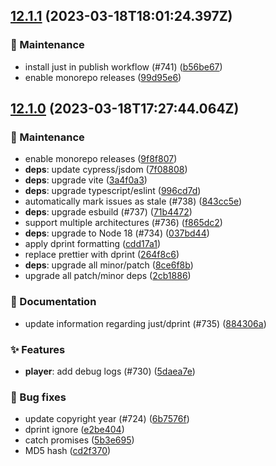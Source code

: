 ## [12.1.1](https://github.com/axteams-software/zeno-web/compare/v12.1.0...v12.1.1) (2023-03-18T18:01:24.397Z)

### 🚧 Maintenance

  - install just in publish workflow (#741) ([b56be67](https://github.com/axteams-software/zeno-web/commit/b56be67af064a5fc5cb34f01dba58cfbdcb21a4e))
  - enable monorepo releases ([99d95e6](https://github.com/axteams-software/zeno-web/commit/99d95e6da9fc244fc2861d69599cda8bd37b19ae))

## [12.1.0](https://github.com/axteams-software/zeno-web/compare/v12.0.0...v12.1.0) (2023-03-18T17:27:44.064Z)

### 🚧 Maintenance

  - enable monorepo releases ([9f8f807](https://github.com/axteams-software/zeno-web/commit/9f8f8070c1d812df5c17b11148b67bb6b8fdd068))
  - **deps**: update cypress/jsdom ([7f08808](https://github.com/axteams-software/zeno-web/commit/7f08808681dfe7cd2d163b8a7a404713d712a18b))
  - **deps**: upgrade vite ([3a4f0a3](https://github.com/axteams-software/zeno-web/commit/3a4f0a353617cf42877f11581df9437ed4a370bf))
  - **deps**: upgrade typescript/eslint ([996cd7d](https://github.com/axteams-software/zeno-web/commit/996cd7d7d76ce479c29bbf8804cae058b4eed82d))
  - automatically mark issues as stale (#738) ([843cc5e](https://github.com/axteams-software/zeno-web/commit/843cc5e9ede828a30499d00af9af30b5363bab68))
  - **deps**: upgrade esbuild (#737) ([71b4472](https://github.com/axteams-software/zeno-web/commit/71b447230ea132b37f8e7d65fe08acc8d00ba2d8))
  - support multiple architectures (#736) ([f865dc2](https://github.com/axteams-software/zeno-web/commit/f865dc2d3f8efc96533069a79cf5bfd28fbc641b))
  - **deps**: upgrade to Node 18 (#734) ([037bd44](https://github.com/axteams-software/zeno-web/commit/037bd446078317a84d450de3a9cd26d07cf2e057))
  - apply dprint formatting ([cdd17a1](https://github.com/axteams-software/zeno-web/commit/cdd17a1418cc60b61a043bd00e0b32dc8196bfb9))
  - replace prettier with dprint ([264f8c6](https://github.com/axteams-software/zeno-web/commit/264f8c62888e60ea0125432175aff9994dd848a9))
  - **deps**: upgrade all minor/patch ([8ce6f8b](https://github.com/axteams-software/zeno-web/commit/8ce6f8bc57155a2095fa0c01b1566129246cfae9))
  - upgrade all patch/minor deps ([2cb1886](https://github.com/axteams-software/zeno-web/commit/2cb18866bdf64ef42797b3dd66e6a9c802bce93b))

### 📝 Documentation

  - update information regarding just/dprint (#735) ([884306a](https://github.com/axteams-software/zeno-web/commit/884306abeb810ffad8b6983ded468b8fb052695f))

### ✨ Features

  - **player**: add debug logs (#730) ([5daea7e](https://github.com/axteams-software/zeno-web/commit/5daea7e9e4102fe5bc746b872f6d40f8c1cbbfa8))

### 🐛 Bug fixes

  - update copyright year (#724) ([6b7576f](https://github.com/axteams-software/zeno-web/commit/6b7576fb393e3b9288b9e41bbde72a4f444a78d7))
  - dprint ignore ([e2be404](https://github.com/axteams-software/zeno-web/commit/e2be404da10ce5fe70d369f8d1e379e475bb0681))
  - catch promises ([5b3e695](https://github.com/axteams-software/zeno-web/commit/5b3e695f81623bd2ab9bcf4852f54fc5f318e907))
  - MD5 hash ([cd2f370](https://github.com/axteams-software/zeno-web/commit/cd2f370a3a7bf88c444ed1d2b3c1c13d33741eb0))
